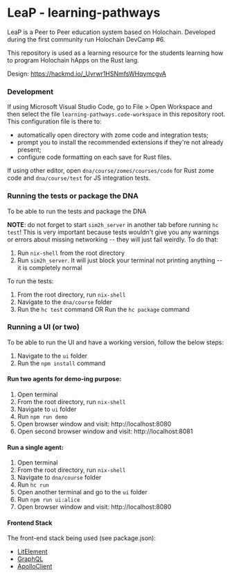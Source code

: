 # LeaP - learning-pathways

LeaP is a Peer to Peer education system based on Holochain. Developed during the first community run Holochain DevCamp #6.

This repository is used as a learning resource for the students learning how to program Holochain hApps on the Rust lang.

Design: https://hackmd.io/_Uvrwr1HSNmfsWHqymcgvA

### Development

If using Microsoft Visual Studio Code, go to File > Open Workspace and then select the file `learning-pathways.code-workspace` in this repository root.
This configuration file is there to:
- automatically open directory with zome code and integration tests;
- prompt you to install the recommended extensions if they're not already present;
- configure code formatting on each save for Rust files.

If using other editor, open `dna/course/zomes/courses/code` for Rust zome code and `dna/course/test` for JS integration tests.


### Running the tests or package the DNA
To be able to run the tests and package the DNA

**NOTE**: do not forget to start `sim2h_server` in another tab before running `hc test`! This is very important because tests wouldn't give you any warnings or errors about missing networking -- they will just fail weirdly. To do that:

1. Run `nix-shell` from the root directory
2. Run `sim2h_server`. It will just block your terminal not printing anything -- it is completely normal

To run the tests:

1. From the root directory, run `nix-shell`
2. Navigate to the `dna/course` folder
3. Run the `hc test` command OR Run the `hc package` command

### Running a UI (or two)
To be able to run the UI and have a working version, follow the below steps:

1. Navigate to the `ui` folder
2. Run the `npm install` command

#### Run two agents for demo-ing purpose:
1. Open terminal
2. From the root directory, run `nix-shell`
3. Navigate to `ui` folder
4. Run `npm run demo`
5. Open browser window and visit: http://localhost:8080
6. Open second browser window and visit: http://localhost:8081

#### Run a single agent:
1. Open terminal
2. From the root directory, run `nix-shell`
3. Navigate to `dna/course` folder
4. Run `hc run`
5. Open another terminal and go to the `ui` folder
6. Run `npm run ui:alice`
7. Open browser window and visit: http://localhost:8080

#### Frontend Stack
The front-end stack being used (see package.json):
* [LitElement](https://lit-element.polymer-project.org/)
* [GraphQL](https://graphql.org/)
* [ApolloClient](https://github.com/apollographql/apollo-client)
